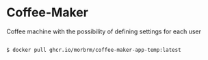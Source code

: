 # Coffee-Maker
Coffee machine with the possibility of defining settings for each user

<code>
$ docker pull ghcr.io/morbrm/coffee-maker-app-temp:latest
</code>

